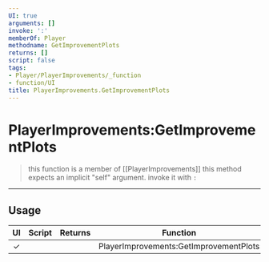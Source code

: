 ```yaml
---
UI: true
arguments: []
invoke: ':'
memberOf: Player
methodname: GetImprovementPlots
returns: []
script: false
tags:
- Player/PlayerImprovements/_function
- function/UI
title: PlayerImprovements.GetImprovementPlots
---
```

# PlayerImprovements:GetImprovementPlots
> this function is a member of [[PlayerImprovements]]
> this method expects an implicit "self" argument. invoke it with `:`
-----
## Usage
|  UI | Script | Returns | Function | Arguments |
|:---:|:------:|-------:|:--------:|:---------|
|✓| ||PlayerImprovements:GetImprovementPlots||
